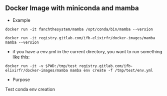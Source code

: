 ## Docker Image with miniconda and mamba

- Example

```
docker run -it fanchthesystem/mamba /opt/conda/bin/mamba --version
```


```
docker run -it registry.gitlab.com/ifb-elixirfr/docker-images/mamba mamba --version
```

- if you have a env.yml in the current directory, you want to run something like this:

```
docker run -it -v $PWD:/tmp/test registry.gitlab.com/ifb-elixirfr/docker-images/mamba mamba env create -f /tmp/test/env.yml
```

- Purpose

Test conda env creation

